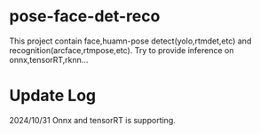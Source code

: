 # pose-face-det-reco
This project contain face,huamn-pose detect(yolo,rtmdet,etc) and recognition(arcface,rtmpose,etc). 
Try to provide inference on onnx,tensorRT,rknn...
# Update Log
2024/10/31  Onnx and tensorRT is supporting.
